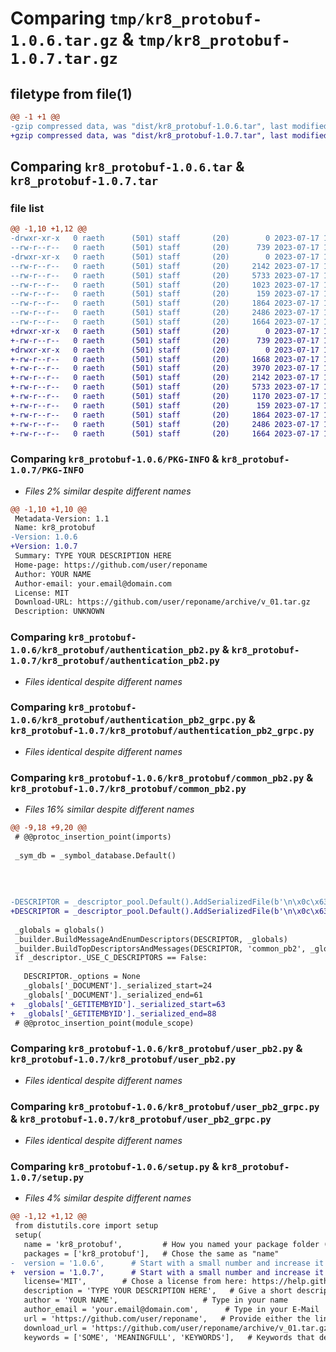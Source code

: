 # Comparing `tmp/kr8_protobuf-1.0.6.tar.gz` & `tmp/kr8_protobuf-1.0.7.tar.gz`

## filetype from file(1)

```diff
@@ -1 +1 @@
-gzip compressed data, was "dist/kr8_protobuf-1.0.6.tar", last modified: Mon Jul 17 17:28:46 2023, max compression
+gzip compressed data, was "dist/kr8_protobuf-1.0.7.tar", last modified: Mon Jul 17 17:57:31 2023, max compression
```

## Comparing `kr8_protobuf-1.0.6.tar` & `kr8_protobuf-1.0.7.tar`

### file list

```diff
@@ -1,10 +1,12 @@
-drwxr-xr-x   0 raeth      (501) staff       (20)        0 2023-07-17 17:28:46.000000 kr8_protobuf-1.0.6/
--rw-r--r--   0 raeth      (501) staff       (20)      739 2023-07-17 17:28:46.000000 kr8_protobuf-1.0.6/PKG-INFO
-drwxr-xr-x   0 raeth      (501) staff       (20)        0 2023-07-17 17:28:46.000000 kr8_protobuf-1.0.6/kr8_protobuf/
--rw-r--r--   0 raeth      (501) staff       (20)     2142 2023-07-17 17:28:45.000000 kr8_protobuf-1.0.6/kr8_protobuf/authentication_pb2.py
--rw-r--r--   0 raeth      (501) staff       (20)     5733 2023-07-17 17:28:45.000000 kr8_protobuf-1.0.6/kr8_protobuf/authentication_pb2_grpc.py
--rw-r--r--   0 raeth      (501) staff       (20)     1023 2023-07-17 17:28:45.000000 kr8_protobuf-1.0.6/kr8_protobuf/common_pb2.py
--rw-r--r--   0 raeth      (501) staff       (20)      159 2023-07-17 17:28:45.000000 kr8_protobuf-1.0.6/kr8_protobuf/common_pb2_grpc.py
--rw-r--r--   0 raeth      (501) staff       (20)     1864 2023-07-17 17:28:45.000000 kr8_protobuf-1.0.6/kr8_protobuf/user_pb2.py
--rw-r--r--   0 raeth      (501) staff       (20)     2486 2023-07-17 17:28:45.000000 kr8_protobuf-1.0.6/kr8_protobuf/user_pb2_grpc.py
--rw-r--r--   0 raeth      (501) staff       (20)     1664 2023-07-17 17:28:45.000000 kr8_protobuf-1.0.6/setup.py
+drwxr-xr-x   0 raeth      (501) staff       (20)        0 2023-07-17 17:57:31.000000 kr8_protobuf-1.0.7/
+-rw-r--r--   0 raeth      (501) staff       (20)      739 2023-07-17 17:57:31.000000 kr8_protobuf-1.0.7/PKG-INFO
+drwxr-xr-x   0 raeth      (501) staff       (20)        0 2023-07-17 17:57:31.000000 kr8_protobuf-1.0.7/kr8_protobuf/
+-rw-r--r--   0 raeth      (501) staff       (20)     1668 2023-07-17 17:57:30.000000 kr8_protobuf-1.0.7/kr8_protobuf/analyzer_pb2.py
+-rw-r--r--   0 raeth      (501) staff       (20)     3970 2023-07-17 17:57:30.000000 kr8_protobuf-1.0.7/kr8_protobuf/analyzer_pb2_grpc.py
+-rw-r--r--   0 raeth      (501) staff       (20)     2142 2023-07-17 17:57:30.000000 kr8_protobuf-1.0.7/kr8_protobuf/authentication_pb2.py
+-rw-r--r--   0 raeth      (501) staff       (20)     5733 2023-07-17 17:57:30.000000 kr8_protobuf-1.0.7/kr8_protobuf/authentication_pb2_grpc.py
+-rw-r--r--   0 raeth      (501) staff       (20)     1170 2023-07-17 17:57:30.000000 kr8_protobuf-1.0.7/kr8_protobuf/common_pb2.py
+-rw-r--r--   0 raeth      (501) staff       (20)      159 2023-07-17 17:57:30.000000 kr8_protobuf-1.0.7/kr8_protobuf/common_pb2_grpc.py
+-rw-r--r--   0 raeth      (501) staff       (20)     1864 2023-07-17 17:57:30.000000 kr8_protobuf-1.0.7/kr8_protobuf/user_pb2.py
+-rw-r--r--   0 raeth      (501) staff       (20)     2486 2023-07-17 17:57:30.000000 kr8_protobuf-1.0.7/kr8_protobuf/user_pb2_grpc.py
+-rw-r--r--   0 raeth      (501) staff       (20)     1664 2023-07-17 17:57:30.000000 kr8_protobuf-1.0.7/setup.py
```

### Comparing `kr8_protobuf-1.0.6/PKG-INFO` & `kr8_protobuf-1.0.7/PKG-INFO`

 * *Files 2% similar despite different names*

```diff
@@ -1,10 +1,10 @@
 Metadata-Version: 1.1
 Name: kr8_protobuf
-Version: 1.0.6
+Version: 1.0.7
 Summary: TYPE YOUR DESCRIPTION HERE
 Home-page: https://github.com/user/reponame
 Author: YOUR NAME
 Author-email: your.email@domain.com
 License: MIT
 Download-URL: https://github.com/user/reponame/archive/v_01.tar.gz
 Description: UNKNOWN
```

### Comparing `kr8_protobuf-1.0.6/kr8_protobuf/authentication_pb2.py` & `kr8_protobuf-1.0.7/kr8_protobuf/authentication_pb2.py`

 * *Files identical despite different names*

### Comparing `kr8_protobuf-1.0.6/kr8_protobuf/authentication_pb2_grpc.py` & `kr8_protobuf-1.0.7/kr8_protobuf/authentication_pb2_grpc.py`

 * *Files identical despite different names*

### Comparing `kr8_protobuf-1.0.6/kr8_protobuf/common_pb2.py` & `kr8_protobuf-1.0.7/kr8_protobuf/common_pb2.py`

 * *Files 16% similar despite different names*

```diff
@@ -9,18 +9,20 @@
 # @@protoc_insertion_point(imports)
 
 _sym_db = _symbol_database.Default()
 
 
 
 
-DESCRIPTOR = _descriptor_pool.Default().AddSerializedFile(b'\n\x0c\x63ommon.proto\x12\x06\x63ommon\"%\n\x08\x44ocument\x12\x0b\n\x03url\x18\x01 \x01(\t\x12\x0c\n\x04type\x18\x02 \x01(\tb\x06proto3')
+DESCRIPTOR = _descriptor_pool.Default().AddSerializedFile(b'\n\x0c\x63ommon.proto\x12\x06\x63ommon\"%\n\x08\x44ocument\x12\x0b\n\x03url\x18\x01 \x01(\t\x12\x0c\n\x04type\x18\x02 \x01(\t\"\x19\n\x0bGetItemByID\x12\n\n\x02id\x18\x01 \x01(\tb\x06proto3')
 
 _globals = globals()
 _builder.BuildMessageAndEnumDescriptors(DESCRIPTOR, _globals)
 _builder.BuildTopDescriptorsAndMessages(DESCRIPTOR, 'common_pb2', _globals)
 if _descriptor._USE_C_DESCRIPTORS == False:
 
   DESCRIPTOR._options = None
   _globals['_DOCUMENT']._serialized_start=24
   _globals['_DOCUMENT']._serialized_end=61
+  _globals['_GETITEMBYID']._serialized_start=63
+  _globals['_GETITEMBYID']._serialized_end=88
 # @@protoc_insertion_point(module_scope)
```

### Comparing `kr8_protobuf-1.0.6/kr8_protobuf/user_pb2.py` & `kr8_protobuf-1.0.7/kr8_protobuf/user_pb2.py`

 * *Files identical despite different names*

### Comparing `kr8_protobuf-1.0.6/kr8_protobuf/user_pb2_grpc.py` & `kr8_protobuf-1.0.7/kr8_protobuf/user_pb2_grpc.py`

 * *Files identical despite different names*

### Comparing `kr8_protobuf-1.0.6/setup.py` & `kr8_protobuf-1.0.7/setup.py`

 * *Files 4% similar despite different names*

```diff
@@ -1,12 +1,12 @@
 from distutils.core import setup
 setup(
   name = 'kr8_protobuf',         # How you named your package folder (MyLib)
   packages = ['kr8_protobuf'],   # Chose the same as "name"
-  version = '1.0.6',      # Start with a small number and increase it with every change you make
+  version = '1.0.7',      # Start with a small number and increase it with every change you make
   license='MIT',        # Chose a license from here: https://help.github.com/articles/licensing-a-repository
   description = 'TYPE YOUR DESCRIPTION HERE',   # Give a short description about your library
   author = 'YOUR NAME',                   # Type in your name
   author_email = 'your.email@domain.com',      # Type in your E-Mail
   url = 'https://github.com/user/reponame',   # Provide either the link to your github or to your website
   download_url = 'https://github.com/user/reponame/archive/v_01.tar.gz',    # I explain this later on
   keywords = ['SOME', 'MEANINGFULL', 'KEYWORDS'],   # Keywords that define your package best
```

